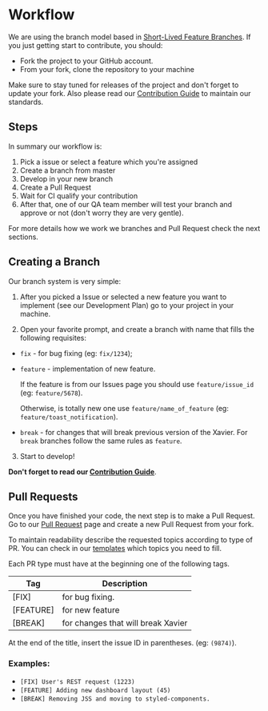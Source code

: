 
# Workflow

We are using the branch model based in [Short-Lived Feature Branches](https://trunkbaseddevelopment.com/short-lived-feature-branches/). If you just getting start to contribute, you should:

- Fork the project to your GitHub account. 
- From your fork, clone the repository to your machine

Make sure to stay tuned for releases of the project and don't forget to update your fork. Also please read our [Contribution Guide](https://github.com/tobiasbu/xavier/blob/master/docs/CONTRIBUTING.MD) to maintain our standards.

## Steps

In summary our workflow is: 

1. Pick a issue or select a feature which you're assigned
2. Create a branch from master
3. Develop in your new branch
4. Create a Pull Request
5. Wait for CI qualify your contribution
6. After that, one of our QA team member will test your branch and approve or not (don't worry they are very gentle).

For more details how we work we branches and Pull Request check the next sections.

## Creating a Branch

Our branch system is very simple:

1. After you picked a Issue or selected a new feature you want to implement (see our Development Plan) go to your project in your machine.

2. Open your favorite prompt, and create a branch with name that fills the following requisites: 

- `fix` - for bug fixing (eg: `fix/1234`);

- `feature` - implementation of new feature. 

    If the feature is from our Issues page you should use `feature/issue_id` (eg: `feature/5678`).

    Otherwise, is totally new one use `feature/name_of_feature` (eg: `feature/toast_notification`).

- `break` - for changes that will break previous version of the Xavier.
    For `break` branches follow the same rules as `feature`.

3. Start to develop!

**Don't forget to read our [Contribution Guide](https://github.com/tobiasbu/xavier/blob/master/docs/CONTRIBUTING.MD)**.

## Pull Requests

Once you have finished your code, the next step is to make a Pull Request. Go to our [Pull Request](https://github.com/tobiasbu/xavier/pulls) page and create a new Pull Request from your fork.

To maintain readability describe the requested topics according to type of PR. You can check in our [templates](https://github.com/tobiasbu/xavier/tree/master/.github/ISSUE_TEMPLATE) which topics you need to fill.

Each PR type must have at the beginning one of the following tags.

Tag | Description
--- | --- 
[FIX] | for bug fixing. 
[FEATURE]  | for new feature 
[BREAK] | for changes that will break Xavier

At the end of the title, insert the issue ID in parentheses. (eg: `(9874)`).

### Examples:

- `[FIX] User's REST request (1223)`
- `[FEATURE] Adding new dashboard layout (45)`
- `[BREAK] Removing JSS and moving to styled-components.`
